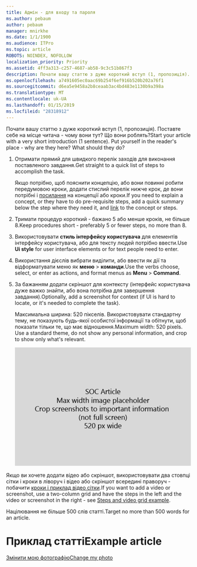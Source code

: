 ```yaml
---
title: Адмін - для входу та пароля
ms.author: pebaum
author: pebaum
manager: mnirkhe
ms.date: 1/1/1900
ms.audience: ITPro
ms.topic: article
ROBOTS: NOINDEX, NOFOLLOW
localization_priority: Priority
ms.assetid: 4ff3a313-c257-4687-ab58-9c3c51b867f3
description: Почати вашу статтю з дуже короткий вступ (1, пропозиція). Поставте себе на місце читача - чому вони тут? Що вони роблять?
ms.openlocfilehash: a7491605ec0aac69b254f6ef916b520b202a76f1
ms.sourcegitcommit: d6ea5e9458a2b8ceaab3ac4bd483e1130b9a398a
ms.translationtype: MT
ms.contentlocale: uk-UA
ms.lasthandoff: 01/15/2019
ms.locfileid: "28318912"
---
```

<span data-ttu-id="338ad-p102">Почати вашу статтю з дуже короткий вступ (1, пропозиція). Поставте себе на місце читача - чому вони тут? Що вони роблять?</span><span class="sxs-lookup"><span data-stu-id="338ad-p102">Start your article with a very short introduction (1 sentence). Put yourself in the reader's place - why are they here? What should they do?</span></span> 
  
1. <span data-ttu-id="338ad-108">Отримати прямий для швидкого перелік заходів для виконання поставленого завдання.</span><span class="sxs-lookup"><span data-stu-id="338ad-108">Get straight to a quick list of steps to accomplish the task.</span></span>
    
    <span data-ttu-id="338ad-109">Якщо потрібно, щоб пояснити концепцію, або вони повинні робити передумовою кроки, додати стислий перелік нижче крок, де вони потрібні і [посилання](https://support.office.com/article/f37e7984-cf03-4fde-92d3-82970d7e241b.aspx) на концепції або кроки.</span><span class="sxs-lookup"><span data-stu-id="338ad-109">If you need to explain a concept, or they have to do pre-requisite steps, add a quick summary below the step where they need it, and [link](https://support.office.com/article/f37e7984-cf03-4fde-92d3-82970d7e241b.aspx) to the concept or steps.</span></span> 
    
2. <span data-ttu-id="338ad-110">Тримати процедур короткий - бажано 5 або менше кроків, не більше 8.</span><span class="sxs-lookup"><span data-stu-id="338ad-110">Keep procedures short - preferably 5 or fewer steps, no more than 8.</span></span>
    
3. <span data-ttu-id="338ad-111">Використовувати **стиль інтерфейсу користувача** для елементів інтерфейсу користувача, або для тексту людей потрібно ввести.</span><span class="sxs-lookup"><span data-stu-id="338ad-111">Use **Ui style** for user interface elements or for text people need to enter.</span></span> 
    
4. <span data-ttu-id="338ad-112">Використання дієслів вибрати виділити, або ввести як дії та відформатувати меню як **меню** \> **команди**.</span><span class="sxs-lookup"><span data-stu-id="338ad-112">Use the verbs choose, select, or enter as actions, and format menus as **Menu** \> **Command**.</span></span>
    
5. <span data-ttu-id="338ad-113">За бажанням додати скріншот для контексту (інтерфейс користувача дуже важко знайти, або вона потрібна для завершення завдання).</span><span class="sxs-lookup"><span data-stu-id="338ad-113">Optionally, add a screenshot for context (if UI is hard to locate, or it's needed to complete the task).</span></span>
    
    <span data-ttu-id="338ad-p103">Максимальна ширина: 520 пікселів. Використовувати стандартну тему, не показують будь-якої особистої інформації та обітнути, щоб показати тільки те, що має відношення.</span><span class="sxs-lookup"><span data-stu-id="338ad-p103">Maximum width: 520 pixels. Use a standard theme, do not show any personal information, and crop to show only what's relevant.</span></span> 
    
    ![Покажчик місця заповнення - Максимальна ширина SOC статті мистецтва є 520 пікселів](media/7d43d3be-8658-4a5b-aa15-ed62a47a2b24.png)
  
<span data-ttu-id="338ad-117">Якщо ви хочете додати відео або скріншот, використовувати два стовпці сітки і кроки в ліворуч і відео або скріншот всередині праворуч - побачити [кроки і приклад відео сітки](https://support.office.com/article/14ce8e82-efa0-47f5-bb84-94f078db3dae.aspx).</span><span class="sxs-lookup"><span data-stu-id="338ad-117">If you want to add a video or screenshot, use a two-column grid and have the steps in the left and the video or screenshot in the right - see [Steps and video grid example](https://support.office.com/article/14ce8e82-efa0-47f5-bb84-94f078db3dae.aspx).</span></span> 
  
<span data-ttu-id="338ad-118">Націлювання не більше 500 слів статті.</span><span class="sxs-lookup"><span data-stu-id="338ad-118">Target no more than 500 words for an article.</span></span>
  
# <a name="example-article"></a><span data-ttu-id="338ad-119">Приклад статті</span><span class="sxs-lookup"><span data-stu-id="338ad-119">Example article</span></span>

[<span data-ttu-id="338ad-120">Змінити мою фотографію</span><span class="sxs-lookup"><span data-stu-id="338ad-120">Change my photo</span></span>](https://support.office.com/article/555376e0-1fca-49ba-8434-307a0525c767.aspx)
  

